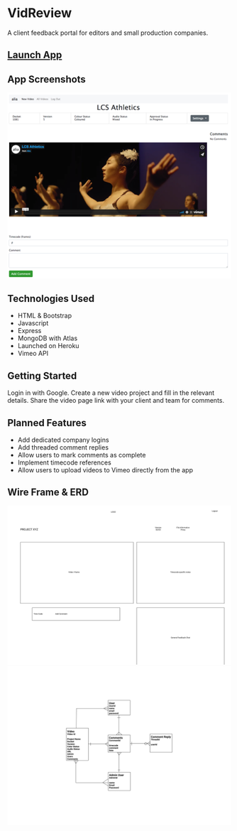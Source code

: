 # VidReview

A client feedback portal for editors and small production companies.

## [Launch App](https://video-reviewer-app.herokuapp.com/)

## App Screenshots

![video page](screenshots/screen_videoproj.png)

## Technologies Used

- HTML & Bootstrap
- Javascript
- Express
- MongoDB with Atlas
- Launched on Heroku
- Vimeo API

## Getting Started

Login in with Google.
Create a new video project and fill in the relevant details.
Share the video page link with your client and team for comments.

## Planned Features

- Add dedicated company logins
- Add threaded comment replies
- Allow users to mark comments as complete
- Implement timecode references
- Allow users to upload videos to Vimeo directly from the app

## Wire Frame & ERD

![Early Wireframe](screenshots/Wireframe.png)
![ERD](screenshots/ERD.png)
